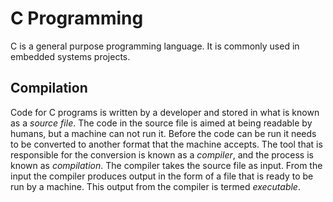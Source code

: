 # C Programming

C is a general purpose programming language. It is commonly used in embedded systems projects.

## Compilation

Code for C programs is written by a developer and stored in what is known as a *source file*. The code in the source file is aimed at being readable by humans, but a machine can not run it. Before the code can be run it needs to be converted to another format that the machine accepts. The tool that is responsible for the conversion is known as a *compiler*, and the process is known as *compilation*. The compiler takes the source file as input. From the input the compiler produces output in the form of a file that is ready to be run by a machine. This output from the compiler is termed *executable*.
